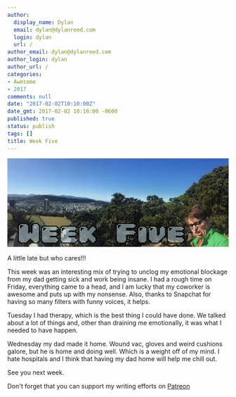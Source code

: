 ```yaml
---
author:
  display_name: Dylan
  email: dylan@dylanreed.com
  login: dylan
  url: /
author_email: dylan@dylanreed.com
author_login: dylan
author_url: /
categories:
- Awesome
- 2017
comments: null
date: "2017-02-02T10:10:00Z"
date_gmt: 2017-02-02 10:10:00 -0600
published: true
status: publish
tags: []
title: Week Five
---
```

![Week Five - Dylan looking insane at the end of a panoramic of Wellington NZ](https://raw.githubusercontent.com/dylanreed/dylan.blog/gh-pages/images/weekly-blog/Weekly-Blog-Post-Five.jpg)

A little late but who cares!!!

This week was an interesting mix of trying to unclog my emotional blockage from my dad getting sick and work being insane. I had a rough time on Friday, everything came to a head, and I am lucky that my coworker is awesome and puts up with my nonsense. Also, thanks to Snapchat for having so many filters with funny voices, it helps.

Tuesday I had therapy, which is the best thing I could have done. We talked about a lot of things and, other than draining me emotionally, it was what I needed to have happen. 

Wednesday my dad made it home. Wound vac, gloves and weird cushions galore, but he is home and doing well. Which is a weight off of my mind. I hate hospitals and I think that having my dad home will help me chill out. 

See you next week. 


Don't forget that you can support my writing efforts on [Patreon](https://www.patreon.com/dylanreed)
